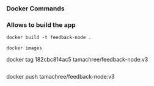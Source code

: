 ### Docker Commands
### Allows to build the app
```
docker build -t feedback-node .
```
```
docker images
```
docker tag 182cbc814ac5 tamachree/feedback-node:v3
```
```
docker push tamachree/feedback-node:v3
```



